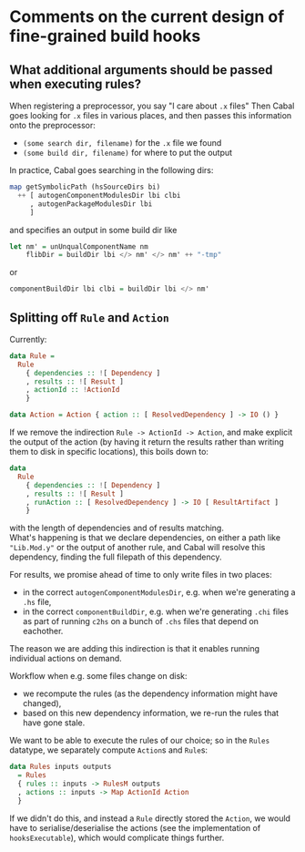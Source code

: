 
# Comments on the current design of fine-grained build hooks

## What additional arguments should be passed when executing rules?

When registering a preprocessor, you say "I care about `.x` files"
Then Cabal goes looking for `.x` files in various places, and then passes
this information onto the preprocessor:
  - `(some search dir, filename)` for the `.x` file we found
  - `(some build dir, filename)` for where to put the output

In practice, Cabal goes searching in the following dirs:

```haskell
map getSymbolicPath (hsSourceDirs bi)
  ++ [ autogenComponentModulesDir lbi clbi
     , autogenPackageModulesDir lbi
     ]
```

and specifies an output in some build dir like

```haskell
let nm' = unUnqualComponentName nm
    flibDir = buildDir lbi </> nm' </> nm' ++ "-tmp"
```

or

```haskell
componentBuildDir lbi clbi = buildDir lbi </> nm'
```

## Splitting off `Rule` and `Action`

Currently:

```haskell
data Rule =
  Rule
    { dependencies :: ![ Dependency ]
    , results :: ![ Result ]
    , actionId :: !ActionId
    }

data Action = Action { action :: [ ResolvedDependency ] -> IO () }
```

If we remove the indirection `Rule -> ActionId -> Action`, and make explicit
the output of the action (by having it return the results rather than
writing them to disk in specific locations), this boils down to:

```haskell
data
  Rule
    { dependencies :: ![ Dependency ]
    , results :: ![ Result ]
    , runAction :: [ ResolvedDependency ] -> IO [ ResultArtifact ]
    }
```

with the length of dependencies and of results matching.  
What's happening is that we declare dependencies, on either a path like
`"Lib.Mod.y"` or the output of another rule, and Cabal will resolve this
dependency, finding the full filepath of this dependency.

For results, we promise ahead of time to only write files in two places:

  - in the correct `autogenComponentModulesDir`, e.g. when we're generating a `.hs` file,
  - in the correct `componentBuildDir`, e.g. when we're generating `.chi` files
    as part of running `c2hs` on a bunch of `.chs` files that depend on eachother.

The reason we are adding this indirection is that it enables running individual
actions on demand.

Workflow when e.g. some files change on disk:

 - we recompute the rules (as the dependency information might have changed),
 - based on this new dependency information, we re-run the rules
   that have gone stale.

We want to be able to execute the rules of our choice; so in the `Rules`
datatype, we separately compute `Action`s and `Rule`s:

```haskell
data Rules inputs outputs
  = Rules
  { rules :: inputs -> RulesM outputs
  , actions :: inputs -> Map ActionId Action
  }
```

If we didn't do this, and instead a `Rule` directly stored the `Action`,
we would have to serialise/deserialise the actions (see the implementation
of `hooksExecutable`), which would complicate things further.
